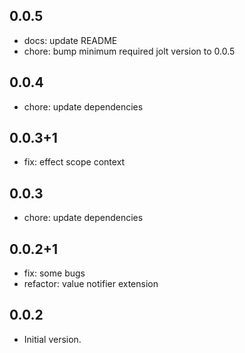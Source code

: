 ## 0.0.5
- docs: update README
- chore: bump minimum required jolt version to 0.0.5

## 0.0.4

- chore: update dependencies

## 0.0.3+1

- fix: effect scope context

## 0.0.3

- chore: update dependencies

## 0.0.2+1

- fix: some bugs
- refactor: value notifier extension

## 0.0.2

- Initial version.
